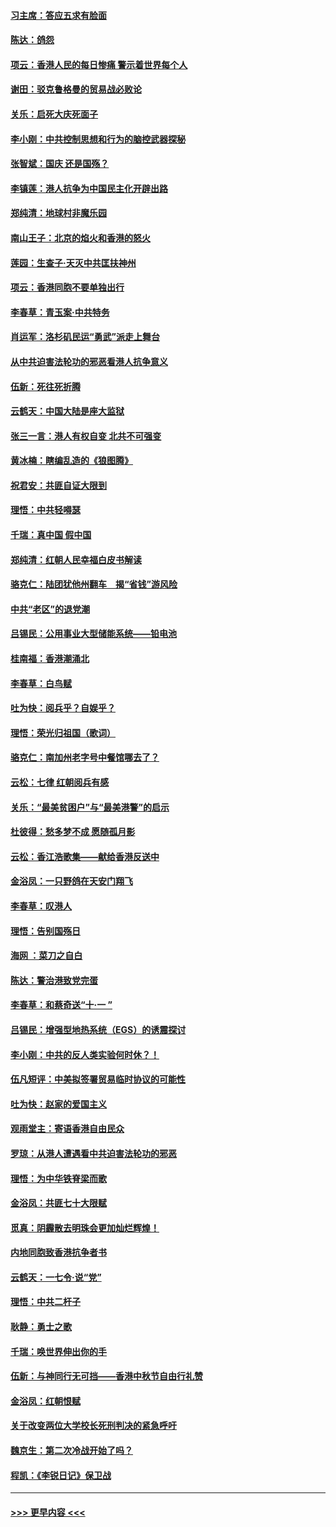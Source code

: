 #### [习主席：答应五求有脸面](../pages/nsc993/n11563953.md?t=10030301) 
#### [陈达：鸽怨](../pages/nsc993/n11561879.md?t=10030301) 
#### [项云：香港人民的每日惨痛  警示着世界每个人](../pages/nsc993/n11559273.md?t=10030301) 
#### [谢田：驳克鲁格曼的贸易战必败论](../pages/nsc993/n11555840.md?t=10030301) 
#### [关乐：启死大庆死面子](../pages/nsc993/n11556823.md?t=10030301) 
#### [李小刚：中共控制思想和行为的脑控武器探秘](../pages/nsc993/n11556776.md?t=10030301) 
#### [张智斌：国庆  还是国殇？](../pages/nsc993/n11556617.md?t=10030301) 
#### [李镇莲：港人抗争为中国民主化开辟出路](../pages/nsc993/n11556570.md?t=10030301) 
#### [郑纯清：地球村非魔乐园](../pages/nsc993/n11555415.md?t=10030301) 
#### [南山王子：北京的焰火和香港的怒火](../pages/nsc993/n11555318.md?t=10030301) 
#### [莲园：生查子·天灭中共匡扶神州](../pages/nsc993/n11555302.md?t=10030301) 
#### [项云：香港同胞不要单独出行](../pages/nsc993/n11555276.md?t=10030301) 
#### [李春草：青玉案‧中共特务](../pages/nsc993/n11552356.md?t=10030301) 
#### [肖运军：洛杉矶民运“勇武”派走上舞台](../pages/nsc993/n11551595.md?t=10030301) 
#### [从中共迫害法轮功的邪恶看港人抗争意义](../pages/nsc993/n11540858.md?t=10030301) 
#### [伍新：死往死折腾](../pages/nsc993/n11550174.md?t=10030301) 
#### [云鹤天：中国大陆是座大监狱](../pages/nsc993/n11550155.md?t=10030301) 
#### [张三一言：港人有权自变 北共不可强变](../pages/nsc993/n11550132.md?t=10030301) 
#### [黄冰楠：瞎编乱造的《狼图腾》](../pages/nsc993/n11550082.md?t=10030301) 
#### [祝君安：共匪自证大限到](../pages/nsc993/n11550041.md?t=10030301) 
#### [理悟：中共轻嘚瑟](../pages/nsc993/n11547978.md?t=10030301) 
#### [千瑞：真中国 假中国](../pages/nsc993/n11547865.md?t=10030301) 
#### [郑纯清：红朝人民幸福白皮书解读](../pages/nsc993/n11547499.md?t=10030301) 
#### [骆克仁：陆团犹他州翻车　揭“省钱”游风险](../pages/nsc993/n11546977.md?t=10030301) 
#### [中共“老区”的退党潮](../pages/nsc993/n11545995.md?t=10030301) 
#### [吕锡民：公用事业大型储能系统——铅电池](../pages/nsc993/n11545701.md?t=10030301) 
#### [桂南福：香港潮涌北](../pages/nsc993/n11545682.md?t=10030301) 
#### [李春草：白鸟赋](../pages/nsc993/n11545663.md?t=10030301) 
#### [吐为快：阅兵乎？自娱乎？](../pages/nsc993/n11545625.md?t=10030301) 
#### [理悟：荣光归祖国（歌词）](../pages/nsc993/n11545616.md?t=10030301) 
#### [骆克仁：南加州老字号中餐馆哪去了？](../pages/nsc993/n11545120.md?t=10030301) 
#### [云松：七律 红朝阅兵有感](../pages/nsc993/n11542394.md?t=10030301) 
#### [关乐：“最美贫困户”与“最美港警”的启示](../pages/nsc993/n11542252.md?t=10030301) 
#### [杜彼得：愁多梦不成 愿随孤月影](../pages/nsc993/n11540296.md?t=10030301) 
#### [云松：香江浩歌集——献给香港反送中](../pages/nsc993/n11540149.md?t=10030301) 
#### [金浴凤：一只野鸽在天安门翔飞](../pages/nsc993/n11540280.md?t=10030301) 
#### [李春草：叹港人](../pages/nsc993/n11540119.md?t=10030301) 
#### [理悟：告别国殇日](../pages/nsc993/n11539610.md?t=10030301) 
#### [海网 ：菜刀之自白](../pages/nsc993/n11539597.md?t=10030301) 
#### [陈达：警治港致党完蛋](../pages/nsc993/n11538127.md?t=10030301) 
#### [李春草：和蔡奇送“十·一 ”](../pages/nsc993/n11537810.md?t=10030301) 
#### [吕锡民：增强型地热系统（EGS）的诱震探讨](../pages/nsc993/n11537765.md?t=10030301) 
#### [李小刚：中共的反人类实验何时休？！](../pages/nsc993/n11537669.md?t=10030301) 
#### [伍凡短评：中美拟签署贸易临时协议的可能性](../pages/nsc993/n11536773.md?t=10030301) 
#### [吐为快：赵家的爱国主义](../pages/nsc993/n11536750.md?t=10030301) 
#### [观雨堂主：寄语香港自由民众](../pages/nsc993/n11536735.md?t=10030301) 
#### [罗琼：从港人遭遇看中共迫害法轮功的邪恶](../pages/nsc993/n11507862.md?t=10030301) 
#### [理悟：为中华铁脊梁而歌](../pages/nsc993/n11534458.md?t=10030301) 
#### [金浴凤：共匪七十大限赋](../pages/nsc993/n11534434.md?t=10030301) 
#### [觅真：阴霾散去明珠会更加灿烂辉煌！](../pages/nsc993/n11531858.md?t=10030301) 
#### [内地同胞致香港抗争者书](../pages/nsc993/n11531645.md?t=10030301) 
#### [云鹤天：一七令‧说“党”](../pages/nsc993/n11529099.md?t=10030301) 
#### [理悟：中共二杆子](../pages/nsc993/n11529046.md?t=10030301) 
#### [耿静：勇士之歌](../pages/nsc993/n11527562.md?t=10030301) 
#### [千瑞：唤世界伸出你的手](../pages/nsc993/n11526942.md?t=10030301) 
#### [伍新：与神同行无可挡——香港中秋节自由行礼赞](../pages/nsc993/n11526801.md?t=10030301) 
#### [金浴凤：红朝恨赋](../pages/nsc993/n11524312.md?t=10030301) 
#### [关于改变两位大学校长死刑判决的紧急呼吁](../pages/nsc993/n11524103.md?t=10030301) 
#### [魏京生：第二次冷战开始了吗？](../pages/nsc993/n11524023.md?t=10030301) 
#### [程凯：《李锐日记》保卫战](../pages/nsc993/n11522922.md?t=10030301) 

----
#### [ >>> 更早内容 <<< ](../indexes/nsc993-earlier.md)

